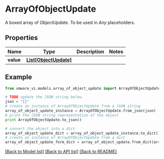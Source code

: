 # ArrayOfObjectUpdate

A boxed array of *ObjectUpdate*. To be used in *Any* placeholders. 

## Properties
Name | Type | Description | Notes
------------ | ------------- | ------------- | -------------
**value** | [**List[ObjectUpdate]**](ObjectUpdate.md) |  | 

## Example

```python
from vmware_vi.models.array_of_object_update import ArrayOfObjectUpdate

# TODO update the JSON string below
json = "{}"
# create an instance of ArrayOfObjectUpdate from a JSON string
array_of_object_update_instance = ArrayOfObjectUpdate.from_json(json)
# print the JSON string representation of the object
print ArrayOfObjectUpdate.to_json()

# convert the object into a dict
array_of_object_update_dict = array_of_object_update_instance.to_dict()
# create an instance of ArrayOfObjectUpdate from a dict
array_of_object_update_form_dict = array_of_object_update.from_dict(array_of_object_update_dict)
```
[[Back to Model list]](../README.md#documentation-for-models) [[Back to API list]](../README.md#documentation-for-api-endpoints) [[Back to README]](../README.md)


